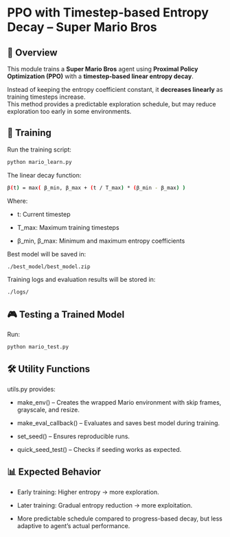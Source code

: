 # PPO with Timestep-based Entropy Decay – Super Mario Bros

## 📌 Overview
This module trains a **Super Mario Bros** agent using **Proximal Policy Optimization (PPO)** with a **timestep-based linear entropy decay**.

Instead of keeping the entropy coefficient constant, it **decreases linearly** as training timesteps increase.  
This method provides a predictable exploration schedule, but may reduce exploration too early in some environments.

## 🚀 Training
Run the training script:
```bash
python mario_learn.py
```

The linear decay function:
```bash
β(t) = max( β_min, β_max + (t / T_max) * (β_min - β_max) )
```
Where:

* t: Current timestep

* T_max: Maximum training timesteps

* β_min, β_max: Minimum and maximum entropy coefficients

Best model will be saved in:
```bash
./best_model/best_model.zip
```
Training logs and evaluation results will be stored in:
```bash
./logs/
```

## 🎮 Testing a Trained Model
Run:
```bash
python mario_test.py
```

## 🛠 Utility Functions
utils.py provides:

* make_env() – Creates the wrapped Mario environment with skip frames, grayscale, and resize.

* make_eval_callback() – Evaluates and saves best model during training.

* set_seed() – Ensures reproducible runs.

* quick_seed_test() – Checks if seeding works as expected.

## 📊 Expected Behavior
* Early training: Higher entropy → more exploration.

* Later training: Gradual entropy reduction → more exploitation.

* More predictable schedule compared to progress-based decay, but less adaptive to agent’s actual performance.

